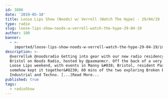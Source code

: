 ```yaml
---
id: 3806
date: '2019-05-10'
title: Loose Lips Show (Noods) w/ Verrell (Watch The Hype) - 29/04/19 - Loose Lips
type: radio
slug: loose-lips-show-noods-w-verrell-watch-the-hype-29-04-19
author: 100
banner:
  - >-
    imported/loose-lips-show-noods-w-verrell-watch-the-hype-29-04-19/image3806.jpeg
description: >-
  @verrelluk @noodsradio Getting into gear with our new radio residency in
  Bristol on Noods Radio, hosted by @paxmanmcr. Off the back of a very heavy
  Loose Lips weekend, with events in Manny &#038; Bristol, resident Paxman
  somehow kept it together&#8230; 60 mins of the two exploring Broken Beat,
  Industrial and Techno. [...]Read More...
published: true
tags:
  - radioShow
---
```

